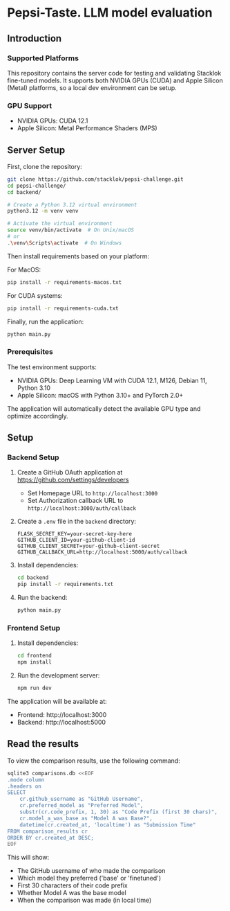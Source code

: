 # Pepsi-Taste. LLM model evaluation

## Introduction

### Supported Platforms

This repository contains the server code for testing and validating Stacklok 
fine-tuned models. It supports both NVIDIA GPUs (CUDA) and Apple Silicon (Metal)
platforms, so a local dev environment can be setup.

### GPU Support

- NVIDIA GPUs: CUDA 12.1
- Apple Silicon: Metal Performance Shaders (MPS)

## Server Setup

First, clone the repository:
```bash
git clone https://github.com/stacklok/pepsi-challenge.git
cd pepsi-challenge/
cd backend/

# Create a Python 3.12 virtual environment
python3.12 -m venv venv

# Activate the virtual environment
source venv/bin/activate  # On Unix/macOS
# or
.\venv\Scripts\activate  # On Windows
```

Then install requirements based on your platform:

For MacOS:
```bash
pip install -r requirements-macos.txt
```

For CUDA systems:
```bash
pip install -r requirements-cuda.txt
```

Finally, run the application:
```bash
python main.py
```

### Prerequisites

The test environment supports:
- NVIDIA GPUs: Deep Learning VM with CUDA 12.1, M126, Debian 11, Python 3.10
- Apple Silicon: macOS with Python 3.10+ and PyTorch 2.0+

The application will automatically detect the available GPU type and optimize accordingly.

## Setup

### Backend Setup

1. Create a GitHub OAuth application at https://github.com/settings/developers
   - Set Homepage URL to `http://localhost:3000`
   - Set Authorization callback URL to `http://localhost:3000/auth/callback`

2. Create a `.env` file in the `backend` directory:
   ```
   FLASK_SECRET_KEY=your-secret-key-here
   GITHUB_CLIENT_ID=your-github-client-id
   GITHUB_CLIENT_SECRET=your-github-client-secret
   GITHUB_CALLBACK_URL=http://localhost:5000/auth/callback
   ```

3. Install dependencies:
   ```bash
   cd backend
   pip install -r requirements.txt
   ```

4. Run the backend:
   ```bash
   python main.py
   ```

### Frontend Setup

1. Install dependencies:
   ```bash
   cd frontend
   npm install
   ```

2. Run the development server:
   ```bash
   npm run dev
   ```

The application will be available at:
- Frontend: http://localhost:3000
- Backend: http://localhost:5000


## Read the results

To view the comparison results, use the following command:

```bash
sqlite3 comparisons.db <<EOF
.mode column
.headers on
SELECT 
    cr.github_username as "GitHub Username",
    cr.preferred_model as "Preferred Model",
    substr(cr.code_prefix, 1, 30) as "Code Prefix (first 30 chars)",
    cr.model_a_was_base as "Model A was Base?",
    datetime(cr.created_at, 'localtime') as "Submission Time"
FROM comparison_results cr
ORDER BY cr.created_at DESC;
EOF
```

This will show:
- The GitHub username of who made the comparison
- Which model they preferred ('base' or 'finetuned')
- First 30 characters of their code prefix
- Whether Model A was the base model
- When the comparison was made (in local time)




